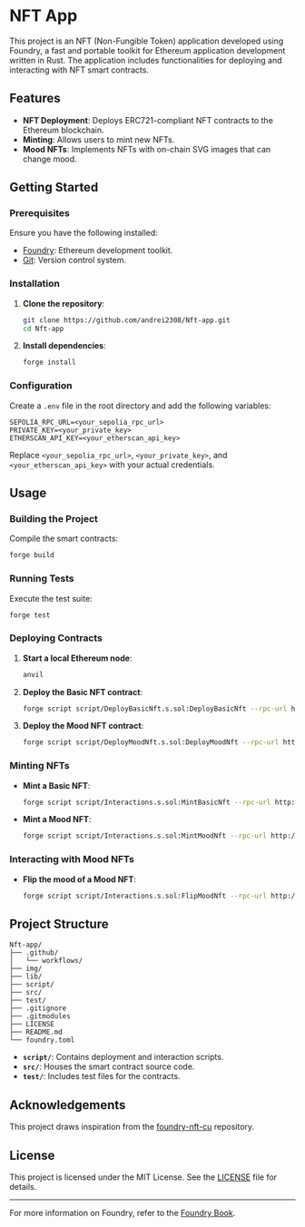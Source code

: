 # NFT App

This project is an NFT (Non-Fungible Token) application developed using Foundry, a fast and portable toolkit for Ethereum application development written in Rust. The application includes functionalities for deploying and interacting with NFT smart contracts.

## Features

- **NFT Deployment**: Deploys ERC721-compliant NFT contracts to the Ethereum blockchain.
- **Minting**: Allows users to mint new NFTs.
- **Mood NFTs**: Implements NFTs with on-chain SVG images that can change mood.

## Getting Started

### Prerequisites

Ensure you have the following installed:

- [Foundry](https://book.getfoundry.sh/): Ethereum development toolkit.
- [Git](https://git-scm.com/): Version control system.

### Installation

1. **Clone the repository**:

   ```bash
   git clone https://github.com/andrei2308/Nft-app.git
   cd Nft-app
   ```

2. **Install dependencies**:

   ```bash
   forge install
   ```

### Configuration

Create a `.env` file in the root directory and add the following variables:

```env
SEPOLIA_RPC_URL=<your_sepolia_rpc_url>
PRIVATE_KEY=<your_private_key>
ETHERSCAN_API_KEY=<your_etherscan_api_key>
```

Replace `<your_sepolia_rpc_url>`, `<your_private_key>`, and `<your_etherscan_api_key>` with your actual credentials.

## Usage

### Building the Project

Compile the smart contracts:

```bash
forge build
```

### Running Tests

Execute the test suite:

```bash
forge test
```

### Deploying Contracts

1. **Start a local Ethereum node**:

   ```bash
   anvil
   ```

2. **Deploy the Basic NFT contract**:

   ```bash
   forge script script/DeployBasicNft.s.sol:DeployBasicNft --rpc-url http://localhost:8545 --private-key $PRIVATE_KEY --broadcast
   ```

3. **Deploy the Mood NFT contract**:

   ```bash
   forge script script/DeployMoodNft.s.sol:DeployMoodNft --rpc-url http://localhost:8545 --private-key $PRIVATE_KEY --broadcast
   ```

### Minting NFTs

- **Mint a Basic NFT**:

  ```bash
  forge script script/Interactions.s.sol:MintBasicNft --rpc-url http://localhost:8545 --private-key $PRIVATE_KEY --broadcast
  ```

- **Mint a Mood NFT**:

  ```bash
  forge script script/Interactions.s.sol:MintMoodNft --rpc-url http://localhost:8545 --private-key $PRIVATE_KEY --broadcast
  ```

### Interacting with Mood NFTs

- **Flip the mood of a Mood NFT**:

  ```bash
  forge script script/Interactions.s.sol:FlipMoodNft --rpc-url http://localhost:8545 --private-key $PRIVATE_KEY --broadcast
  ```

## Project Structure

```plaintext
Nft-app/
├── .github/
│   └── workflows/
├── img/
├── lib/
├── script/
├── src/
├── test/
├── .gitignore
├── .gitmodules
├── LICENSE
├── README.md
└── foundry.toml
```

- **`script/`**: Contains deployment and interaction scripts.
- **`src/`**: Houses the smart contract source code.
- **`test/`**: Includes test files for the contracts.

## Acknowledgements

This project draws inspiration from the [foundry-nft-cu](https://github.com/Cyfrin/foundry-nft-cu) repository.

## License

This project is licensed under the MIT License. See the [LICENSE](LICENSE) file for details.

---

For more information on Foundry, refer to the [Foundry Book](https://book.getfoundry.sh/). 
